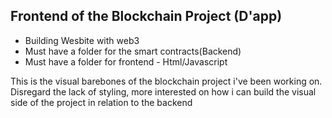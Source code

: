 ## Frontend of the Blockchain Project (D'app)

- Building Wesbite with web3
- Must have a folder for the smart contracts(Backend)
- Must have a folder for frontend - Html/Javascript

This is the visual barebones of the blockchain project
i've been working on.
Disregard the lack of styling, more interested on how i can build
the visual side of the project in relation to the backend
